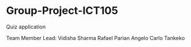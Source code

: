 # Group-Project-ICT105
Quiz application

Team Member
Lead: Vidisha Sharma
Rafael Parian
Angelo Carlo Tankeko
